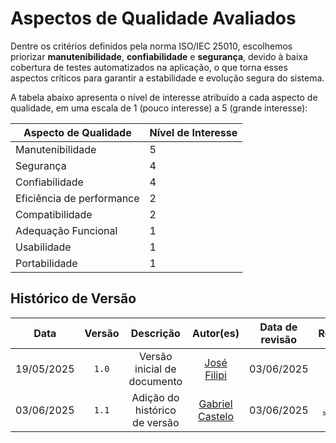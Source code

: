 # Aspectos de Qualidade Avaliados

Dentre os critérios definidos pela norma ISO/IEC 25010, escolhemos priorizar **manutenibilidade**, **confiabilidade** e **segurança**, devido à baixa cobertura de testes automatizados na aplicação, o que torna esses aspectos críticos para garantir a estabilidade e evolução segura do sistema.

A tabela abaixo apresenta o nível de interesse atribuído a cada aspecto de qualidade, em uma escala de 1 (pouco interesse) a 5 (grande interesse):

| Aspecto de Qualidade      | Nível de Interesse |
| ------------------------- | ------------------ |
| Manutenibilidade          | 5                  |
| Segurança                 | 4                  |
| Confiabilidade            | 4                  |
| Eficiência de performance | 2                  |
| Compatibilidade           | 2                  |
| Adequação Funcional       | 1                  |
| Usabilidade               | 1                  |
| Portabilidade             | 1                  |

## Histórico de Versão

| Data | Versão | Descrição | Autor(es) | Data de revisão | Revisor(es) |
| :-: | :-: | :-: | :-: | :-: | :-: |
| 19/05/2025 | `1.0`  | Versão inicial de documento | [José Filipi](https://github.com/JoseFilipi) | 03/06/2025 | [Gabriel Castelo](https://github.com/GabrielCastelo-31) |
| 03/06/2025 | `1.1`  | Adição do histórico de versão | [Gabriel Castelo](https://github.com/GabrielCastelo-31) | 03/06/2025 | [José Filipi](https://github.com/JoseFilipi) |
